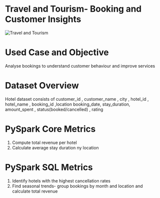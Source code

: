 # Travel and Tourism- Booking and Customer Insights
![Travel and Tourism](https://github.com/NikitaBharti73/NikitaBharti/blob/main/Travel%20and%20Tourism.png)

# Used Case and Objective
Analyse bookings to understand customer behaviour and improve services

# Dataset Overview
Hotel dataset consists of customer_id , customer_name , city , hotel_id , hotel_name , booking_id ,location
booking_date, stay_duration, amount_spent , status(booked/cancelled) , rating

# PySpark Core Metrics
1. Compute total revenue per hotel
2. Calculate average stay duration ny location

# PySpark SQL Metrics
1. Identify hotels with the highest cancellation rates
2. Find seasonal trends- group bookings by month and location and calculate total revenue 
